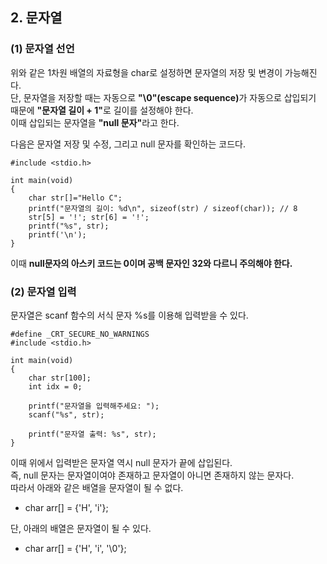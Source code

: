 <h2> <strong> 2. 문자열 </strong> </h2>

<h3> <strong> (1) 문자열 선언 </strong> </h3>

위와 같은 1차원 배열의 자료형을 char로 설정하면 문자열의 저장 및 변경이 가능해진다. <br>
단, 문자열을 저장할 때는 자동으로 <b>"\0"(escape sequence)</b>가 자동으로 삽입되기 때문에 <b>"문자열 길이 + 1"</b>로 길이를 설정해야 한다. <br>
이때 삽입되는 문자열을 <b>"null 문자"</b>라고 한다.

다음은 문자열 저장 및 수정, 그리고 null 문자를 확인하는 코드다.

```(c)
#include <stdio.h>

int main(void)
{
	char str[]="Hello C";
	printf("문자열의 길이: %d\n", sizeof(str) / sizeof(char)); // 8
	str[5] = '!'; str[6] = '!';
	printf("%s", str);
	printf('\n');
}
```

이때 <b>null문자의 아스키 코드는 0이며 공백 문자인 32와 다르니 주의해야 한다.</b> 

<h3> <strong> (2) 문자열 입력 </strong> </h3>

문자열은 scanf 함수의 서식 문자 %s를 이용해 입력받을 수 있다.

```(c)
#define _CRT_SECURE_NO_WARNINGS
#include <stdio.h>

int main(void)
{
	char str[100];
	int idx = 0;

	printf("문자열을 입력해주세요: ");
	scanf("%s", str);
	
	printf("문자열 출력: %s", str);
}
```

이때 위에서 입력받은 문자열 역시 null 문자가 끝에 삽입된다. <br>
즉, null 문자는 문자열이여야 존재하고 문자열이 아니면 존재하지 않는 문자다. <br>
따라서 아래와 같은 배열을 문자열이 될 수 없다.

* char arr[] = {'H', 'i'};

단, 아래의 배열은 문자열이 될 수 있다.

* char arr[] = {'H', 'i', '\0'};
